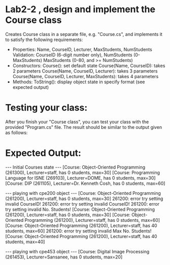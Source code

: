 # Lab2-2 , design and implement the Course class

Creates Course class in a separate file, e.g. "Course.cs", and implements it to satisfy the following requirements:
- Properties: Name, CourseID, Lecturer, MaxStudents, NumStudents
	Validation: CourseID (6-digit number only), 
				NumStudents (0-MaxStudents)
				MaxStudents (0-80, and >= NumStudents)
- Constructors:
	Course(): set default state
	Course(Name, CourseID): takes 2 parameters
	Course(Name, CourseID, Lecturer): takes 3 parameters
	Course(Name, CourseID, Lecturer, MaxStudents): takes 4 parameters
- Methods: 
	ToString(): display object state in specify format (see expected output)


# Testing your class:

After you finish your "Course class", you can test your class with the provided "Program.cs" file.
The result should be similar to the output given as follows:


# Expected Output:

--- Initial Courses state ---
[Course: Object-Oriented Programming (261300), Lecturer=staff, has 0 students, max=30]
[Course: Programming Language for ISNE (269103), Lecturer=DOME, has 0 students, max=30]
[Course: DIP (261105), Lecturer=Dr. Kenneth Cosh, has 0 students, max=60]

--- playing with cpe200 object ---
[Course: Object-Oriented Programming (261200), Lecturer=staff, has 0 students, max=30]
261200: error try setting invalid CourseID!
261200: error try setting invalid CourseID!
261200: error try setting invalid No. Students!
[Course: Object-Oriented Programming (261200), Lecturer=staff, has 0 students, max=30]
[Course: Object-Oriented Programming (261200), Lecturer=staff, has 0 students, max=60]
[Course: Object-Oriented Programming (261200), Lecturer=staff, has 40 students, max=60]
261200: error try setting invalid Max No. Students!
[Course: Object-Oriented Programming (261200), Lecturer=staff, has 40 students, max=40]

--- playing with cpe453 object ---
[Course: Digital Image Processing (261453), Lecturer=Sansanee, has 0 students, max=20]
